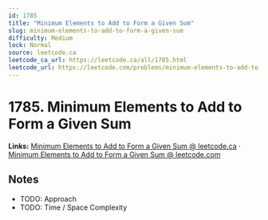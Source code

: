 ```yaml
--- 
id: 1785
title: "Minimum Elements to Add to Form a Given Sum"
slug: minimum-elements-to-add-to-form-a-given-sum
difficulty: Medium
lock: Normal
source: leetcode.ca
leetcode_ca_url: https://leetcode.ca/all/1785.html
leetcode_url: https://leetcode.com/problems/minimum-elements-to-add-to-form-a-given-sum/
---
```


# 1785. Minimum Elements to Add to Form a Given Sum

**Links:** [Minimum Elements to Add to Form a Given Sum @ leetcode.ca](https://leetcode.ca/all/1785.html) · [Minimum Elements to Add to Form a Given Sum @ leetcode.com](https://leetcode.com/problems/minimum-elements-to-add-to-form-a-given-sum/)

## Notes
- TODO: Approach
- TODO: Time / Space Complexity
